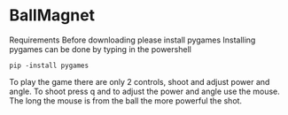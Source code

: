# BallMagnet

Requirements
Before downloading please install pygames
Installing pygames can be done by typing in the powershell 
```
pip -install pygames
```
To play the game there are only 2 controls, shoot and adjust power and angle.
To shoot press q and to adjust the power and angle use the mouse. 
The long the mouse is from the ball the more powerful the shot.
